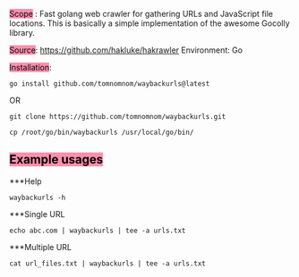 <mark style="background: #FF5582A6;">Scope</mark> : Fast golang web crawler for gathering URLs and JavaScript file locations. This is basically a simple implementation of the awesome Gocolly library.

<mark style="background: #FF5582A6;">Source</mark>:   https://github.com/hakluke/hakrawler
Environment:  Go

<mark style="background: #FF5582A6;">Installation</mark>:  
```
go install github.com/tomnomnom/waybackurls@latest
```
OR
```
git clone https://github.com/tomnomnom/waybackurls.git
```

```
cp /root/go/bin/waybackurls /usr/local/go/bin/
```


## <mark style="background: #FF5582A6;">Example usages</mark>

***Help
```
waybackurls -h
```

***Single URL
```
echo abc.com | waybackurls | tee -a urls.txt
```

***Multiple URL
```
cat url_files.txt | waybackurls | tee -a urls.txt
```

